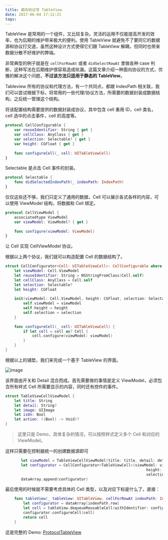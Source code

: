```yaml
---
title: 面向协议写 TableView
date: 2017-06-04 17:12:21
tags:
---
```



TableView 是常用的一个组件，又比较复杂。灵活的运用不仅能提高开发的效率，也为后期的维护带来极大的便利。使用 TableView 就避免不了要同它的数据源和协议打交道，虽然这种设计方式使得它们跟 TableView 解耦，但同时也带来数据分散不好维护的弊端。

非常典型的例子就是在 `cellForRowAt` 或者 `didSelectRowAt` 里做各种 case 判断，这种写法在后期维护很容易造成纰漏。这篇文章介绍一种面向协议的方式，优雅的解决这个问题，**不过该方法只适用于静态的 TableView**。

Tableview 所有的协议和代理方法，有一个共同点，都跟 IndexPath 相关联，我们可以尝试根据下标，将常用的一些代理/协议方法，所需要的数据封装成数据结构，之后统一管理这个结构。

将该配置结构需要提供的数据封装成协议，其中包含 cell 重用 ID，cell 类名，cell 选中的点击事件，cell 的高度等。

``` Swift
protocol CellConfigurable {
    var reuseIdentifier: String { get }
    var cellClass: AnyClass { get }
    var selection: Selectable? { get }
    var height: CGFloat { get }
    
    func configureCell(_ cell: UITableViewCell)
}
```

Selectable 是点击 Cell 事件的封装。

``` Swift
protocol Selectable {
    func didSelectedIndexPath(_ indexPath: IndexPath)
}
```

仅仅这些还不够，我们只定义了通用的数据，Cell 可以展示各式各样的内容，可以使用 ViewModel 结构，将数据和 Cell 绑定。

``` Swift
protocol CellViewModel {
    associatedtype ViewModel
    var viewModel: ViewModel? { get }
    
    func configure(viewModel: ViewModel)
}
```

让 Cell 实现 CellViewModel 协议。

根据以上两个协议，我们就可以构造配置 Cell 的数据结构了。

``` Swift
struct CellConfigurator<Cell: UITableViewCell>: CellConfigurable where Cell: CellViewModel {
    let viewModel: Cell.ViewModel
    let reuseIdentifier: String = NSStringFromClass(Cell.self)
    let cellClass: AnyClass = Cell.self
    let selection: Selectable?
    let height: CGFloat
    
    init(viewModel: Cell.ViewModel, height: CGFloat, selection: Selectable? = nil) {
        self.viewModel = viewModel
        self.height = height
        self.selection = selection
    }
    
    func configureCell(_ cell: UITableViewCell) {
        if let cell = cell as? Cell {
            cell.configure(viewModel: viewModel)
        }
    }
}
```

根据以上的铺垫，我们来完成一个基于 TableView 的界面。

![image](http://oox2n98ab.bkt.clouddn.com/protocol_tableview.png)

该界面由开关和 Detail 混合而成。首先需要做的事情是定义 ViewModel，必须包含所有样式 Cell 所需要显示的内容，同时还有控件的事件。

``` Swift
struct TableViewCellViewModel {
    let title: String
    let detail: String?
    let image: UIImage
    let isOn: Bool
    let action: ((Bool) -> Void)?
}
```
> 这里只是 Demo，具体复杂的情况，可以按照样式定义多个 Cell 和对应的 ViewModel。

这样只需要在控制器统一的创建数据源即可

``` Swift
       let viewModel = TableViewCellViewModel(title: title, detail: detail, image: image, isOn: false, action: switchAction)
       let configurator = CellConfigurator<TableViewCell>(viewModel: viewModel,
                                                               height: 44,
                                                               selection: selectionActions[index])
       dataArray.append(configurator)
```

最后使用的时候就不需要考虑具体的 Cell 类型，以及对应下标是什么了，直接：

``` Swift
    func tableView(_ tableView: UITableView, cellForRowAt indexPath: IndexPath) -> UITableViewCell {
        let configurator = dataArray[indexPath.row]
        let cell = tableView.dequeueReusableCell(withIdentifier: configurator.reuseIdentifier, for: indexPath)
        configurator.configureCell(cell)
        return cell
    }
```

这是完整的 Demo: [ProtocolTableView](https://github.com/iostalks/ProtocolTableView)




